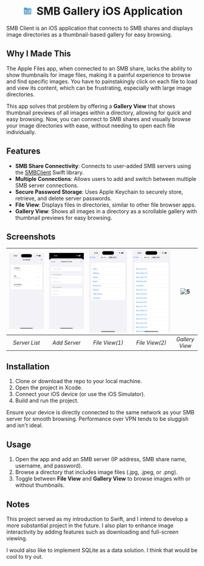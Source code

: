 <h1 style="display: flex; align-items: center; justify-content: center; gap: 8px;">
  <img src="screenshots/icon.png" width="32" alt="App Icon">
  SMB Gallery iOS Application
</h1>

SMB Client is an iOS application that connects to SMB shares and displays image directories as a thumbnail-based gallery for easy browsing.

## Why I Made This
The Apple Files app, when connected to an SMB share, lacks the ability to show thumbnails for image files, making it a painful experience to browse and find specific images. You have to painstakingly click on each file to load and view its content, which can be frustrating, especially with large image directories. 

This app solves that problem by offering a **Gallery View** that shows thumbnail previews of all images within a directory, allowing for quick and easy browsing. Now, you can connect to SMB shares and visually browse your image directories with ease, without needing to open each file individually.

## Features
- **SMB Share Connectivity**: Connects to user-added SMB servers using the [SMBClient](https://github.com/kishikawakatsumi/SMBClient) Swift library.
- **Multiple Connections**: Allows users to add and switch between multiple SMB server connections.
- **Secure Password Storage**: Uses Apple Keychain to securely store, retrieve, and delete server passwords.
- **File View**: Displays files in directories, similar to other file browser apps.
- **Gallery View**: Shows all images in a directory as a scrollable gallery with thumbnail previews for easy browsing.


## Screenshots

| ![1](screenshots/screenshot1.png) | ![2](screenshots/screenshot2.png) | ![3](screenshots/screenshot3.png) | ![4](screenshots/screenshot4.png) | ![5](screenshots/screenshot5.png) |
|:--:|:--:|:--:|:--:|:--:|
| _Server List_ | _Add Server_ | _File View(1)_ | _File View(2)_ | _Gallery View_ |

## Installation

1. Clone or download the repo to your local machine.
2. Open the project in Xcode.
3. Connect your iOS device (or use the iOS Simulator).
4. Build and run the project.

Ensure your device is directly connected to the same network as your SMB server for smooth browsing. Performance over VPN tends to be sluggish and isn't ideal.

## Usage
1. Open the app and add an SMB server (IP address, SMB share name, username, and password).
2. Browse a directory that includes image files (.jpg, .jpeg, or .png).
3. Toggle between **File View** and **Gallery View** to browse images with or without thumbnails.

## Notes
This project served as my introduction to Swift, and I intend to develop a more substantial project in the future. I also plan to enhance image interactivity by adding features such as downloading and full-screen viewing.

I would also like to implement SQLite as a data solution. I think that would be cool to try out.